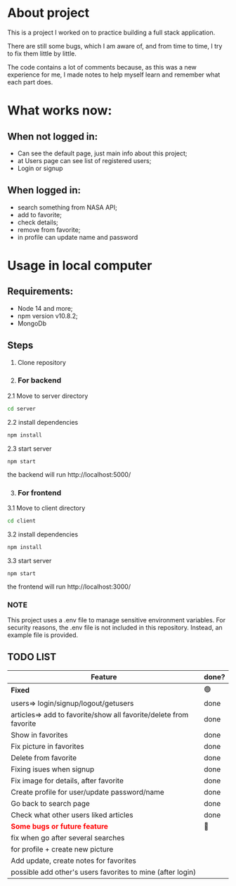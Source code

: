# About project

This is a project I worked on to practice building a full stack application.

There are still some bugs, which I am aware of, and from time to time, I try to fix them little by little.

The code contains a lot of comments because, as this was a new experience for me, I made notes to help myself learn and remember what each part does.


# What works now:
## When not logged in:
- Can see the default page, just main info about this project;
- at Users page can see list of registered users;
- Login or signup

## When logged in:
- search something from NASA API;
- add to favorite;
- check details;
- remove from favorite;
- in profile can update name and password

# Usage in local computer
## Requirements:
- Node 14 and more;
- npm version v10.8.2;
- MongoDb 

## Steps
1. Clone repository
2. ### For backend
2.1 Move to server directory
```bash
cd server
```
2.2 install dependencies
```bash
npm install
```
2.3 start server
```
npm start
```
the backend will run http://localhost:5000/

3. ### For frontend
3.1 Move to client directory
```bash
cd client
```
3.2 install dependencies
```bash
npm install
```
3.3 start server
```
npm start
```
the frontend will run http://localhost:3000/

### NOTE
This project uses a .env file to manage sensitive environment variables. For security reasons, the .env file is not included in this repository. Instead, an example file is provided.


## TODO LIST
| Feature | done? | 
|----------|----------|
| **Fixed** | 🟢|
  users=> login/signup/logout/getusers | done  |
  articles=> add to favorite/show all favorite/delete from favorite | done  |
| Show in favorites| done |
| Fix picture in favorites | done |
| Delete from favorite |  done|
| Fixing isues when signup | done |
| Fix image for details, after favorite | done |
| Create profile for user/update password/name |  done|
| Go back to search page | done |
| Check what other users liked articles | done |
|<span style="color:red;">**Some bugs or future feature**</span>  | 🔴 |
| fix when go after several searches |  |
| for profile + create new picture |  |
| Add update, create notes for favorites |  |
| possible add other's users favorites to mine (after login)|  |



